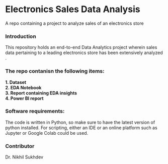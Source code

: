 # Electronics Sales Data Analysis
A repo containing a project to analyze sales of an electronics store

### Introduction
This repository holds an end-to-end Data Analytics project wherein sales data pertaining to a leading electronics store has been extensively analyzed . 
### The repo contanisn the following items: 
**1. Dataset**
<br>
**2. EDA Notebook**
<br>
**3. Report containing EDA insights**
<br>
**4. Power BI report**
<br>

### Software requirements:

The code is written in Python, so make sure to have the latest version of python installed. For scripting, either an IDE or an online platform such as Jupyter or Google Colab could be used.

### Contributor

Dr. Nikhil Sukhdev


